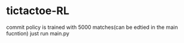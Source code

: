 # tictactoe-RL

commit policy is trained with 5000 matches(can be edtied in the main fucntion)
just run main.py
